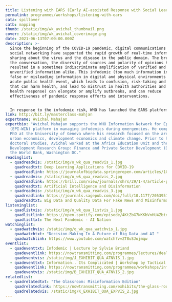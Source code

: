 ```yaml
---
title: Listening with EARS (Early AI-assisted Response with Social Learning)
permalink: programmes/workshops/listening-with-ears
cata: spillover
catb: mapping
thumb: /static/img/wk_avichal_thumbnail.png
cover: /static/img/wk_avichal_coverimage.png
date: 2021-06-13T07:00:00.000Z
description: >-
  Since the beginning of the COVID-19 pandemic, digital communications and
  social networking have supported the rapid growth of real-time information
  sharing about the virus and the disease in the public domain. The breadth of
  the conversation, the diversity of sources and polarity of opinions have
  resulted in a sometimes indiscriminate amplification of verified and
  unverified information alike. This infodemic (too much information including
  false or misleading information in digital and physical environments during an
  acute public health event, which leads to confusion, risk-taking and behaviors
  that can harm health, and lead to mistrust in health authorities and public
  health response) can elongate or amplify outbreaks, and can reduce
  effectiveness of pandemic response efforts and interventions.


  In response to the infodemic risk, WHO has launched the EARS platform (Early AI-assisted Response with Social Listening), which shows real-time information about how people are talking about COVID-19 online. This information is intended to serve health information professionals to understand narratives and needs of the general public, in order to inform policy or communications decisions. In this Masterclass, you will learn about the data and analytics technologies behind EARS.
link: http://bit.ly/masterclass-mahjan
expertname: Avichal Mahajan
expertbio: "Avichal Mahajan supports the WHO Information Network for Epidemics
  (EPI-WIN) platform in managing infodemics during emergencies. He completed his
  PhD at the University of Geneva where his research focused on the areas of
  urban economics, development economics and climate change. Prior to his
  doctoral studies, Avichal worked at the Africa Education Unit and the
  Development Research Group: Finance and Private Sector Development (DECFP) at
  the World Bank, Washington DC."
readinglist:
  - quadreadvis: /static/img/o_wk_qua_readvis_1.jpg
    quadreadtxt: Deep Learning Applications for COVID-19
    quadreadlink: https://journalofbigdata.springeropen.com/articles/10.1186/s40537-020-00392-9
  - quadreadvis: /static/img/o_wk_qua_readvis_2.jpg
    quadreadlink: https://brill.com/view/journals/shrs/29/1-4/article-p55_55.xml
    quadreadtxt: Artificial Intelligence and Disinformation
  - quadreadvis: /static/img/o_wk_qua_readvis_3.jpg
    quadreadlink: https://journals.sagepub.com/doi/full/10.1177/2053951719843310
    quadreadtxt: Big Data and Quality Data For Fake News And Misinformation Detection
listeninglist:
  - quadlistvis: /static/img/o_wk_qua_listvis_1.jpg
    quadlistlink: https://open.spotify.com/episode/4KtZbG7NKKbVnHU4Zbtdel
    quadlisttxt: The Next Pandemic - AI Nation
watchinglist:
  - quadwatchvis: /static/img/o_wk_qua_watchvis_1.jpg
    quadwatchtxt: "Decision-Making In A Future of Big Data and AI "
    quadwatchlink: https://www.youtube.com/watch?v=ZT8uSJojmqw
eventlist:
  - quadeventtxt: Infodemic | Lecture by Sylvie Briand
    quadeventlink: https://nowtransmitting.com/programmes/lectures/dealing-with-the-infodemic/
    quadeventvis: /static/img/J_EXHIBIT_QUA_ATNVIS_1.jpg
  - quadeventtxt: Information.. Its Complicated | Workshop by Tactical Tech
    quadeventlink: https://nowtransmitting.com/programmes/workshops/information-its-complicated/
    quadeventvis: /static/img/B_EXHIBIT_QUA_ATNVIS_2.jpg
relatedlist:
  - quadrelatedtxt: "The Glassroom: Misinformation Edition"
    quadrelatedlink: https://nowtransmitting.com/exhibits/the-glass-room/
    quadrelatedvis: /static/img/K_EXHIBIT_QUA_EXPVIS_2.jpg
---
```

